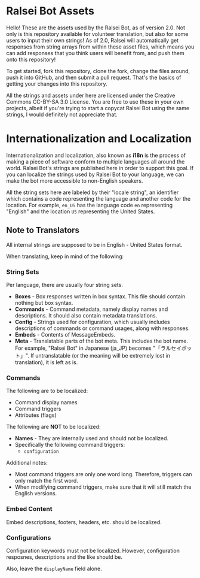 # Ralsei Bot Assets
Hello! These are the assets used by the Ralsei Bot, as of version 2.0. Not only is this repository available for volunteer translation, but also for some users to input their own strings! As of 2.0, Ralsei will automatically get responses from string arrays from within these asset files, which means you can add responses that you think users will benefit from, and push them onto this repository!

To get started, fork this repository, clone the fork, change the files around, push it into GitHub, and then submit a pull request. That's the basics of getting your changes into this repository.

All the strings and assets under here are licensed under the Creative Commons CC-BY-SA 3.0 License. You are free to use these in your own projects, albeit if you're trying to start a copycat Ralsei Bot using the same strings, I would definitely not appreciate that.

# Internationalization and Localization
Internationalization and localization, also known as **i18n** is the process of making a piece of software conform to multiple languages all around the world. Ralsei Bot's strings are published here in order to support this goal. If you can localize the strings used by Ralsei Bot to your language, we can make the bot more accessible to non-English speakers.

All the string sets here are labeled by their "locale string", an identifier which contains a code representing the language and another code for the location. For example, `en_US` has the language code `en` representing "English" and the location `US` representing the United States.

## Note to Translators

All internal strings are supposed to be in English - United States format.

When translating, keep in mind of the following:

### String Sets
Per language, there are usually four string sets.
* **Boxes** - Box responses written in box syntax. This file should contain nothing but box syntax.
* **Commands** - Command metadata, namely display names and descriptions. It should also contain metadata translations.
* **Config** - Strings used for configuration, which usually includes descriptions of commands or command usages, along with responses.
* **Embeds** - Contents of MessageEmbeds.
* **Meta** - Translatable parts of the bot meta. This includes the bot name. For example, "Ralsei Bot" in Japanese (ja_JP) becomes "「ラルセイボット」". If untranslatable (or the meaning will be extremely lost in translation), it is left as is.

### Commands
The following are to be localized:
* Command display names
* Command triggers
* Attributes (flags)

The following are **NOT** to be localized:
* **Names** - They are internally used and should not be localized.
* Specifically the following command triggers:
    * `configuration`
    
Additional notes:

* Most command triggers are only one word long. Therefore, triggers can only match the first word.
* When modifying command triggers, make sure that it will still match the English versions.

### Embed Content
Embed descriptions, footers, headers, etc. should be localized.

### Configurations
Configuration keywords must not be localized. However, configuration resposnes, descriptions and the like should be.

Also, leave the `displayName` field alone.